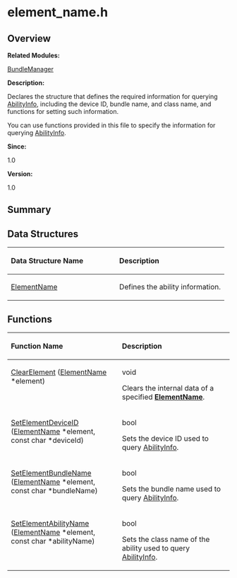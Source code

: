 # element\_name.h<a name="EN-US_TOPIC_0000001055039482"></a>

## **Overview**<a name="section2011780030093524"></a>

**Related Modules:**

[BundleManager](bundlemanager.md)

**Description:**

Declares the structure that defines the required information for querying  [AbilityInfo](abilityinfo.md), including the device ID, bundle name, and class name, and functions for setting such information. 

You can use functions provided in this file to specify the information for querying  [AbilityInfo](abilityinfo.md).

**Since:**

1.0

**Version:**

1.0

## **Summary**<a name="section1788201670093524"></a>

## Data Structures<a name="nested-classes"></a>

<a name="table1286421684093524"></a>
<table><thead align="left"><tr id="row539471327093524"><th class="cellrowborder" valign="top" width="50%" id="mcps1.1.3.1.1"><p id="p1057860312093524"><a name="p1057860312093524"></a><a name="p1057860312093524"></a>Data Structure Name</p>
</th>
<th class="cellrowborder" valign="top" width="50%" id="mcps1.1.3.1.2"><p id="p890172267093524"><a name="p890172267093524"></a><a name="p890172267093524"></a>Description</p>
</th>
</tr>
</thead>
<tbody><tr id="row1512696557093524"><td class="cellrowborder" valign="top" width="50%" headers="mcps1.1.3.1.1 "><p id="p1090747403093524"><a name="p1090747403093524"></a><a name="p1090747403093524"></a><a href="elementname.md">ElementName</a></p>
</td>
<td class="cellrowborder" valign="top" width="50%" headers="mcps1.1.3.1.2 "><p id="p1713251351093524"><a name="p1713251351093524"></a><a name="p1713251351093524"></a>Defines the ability information. </p>
</td>
</tr>
</tbody>
</table>

## Functions<a name="func-members"></a>

<a name="table407967701093524"></a>
<table><thead align="left"><tr id="row334156160093524"><th class="cellrowborder" valign="top" width="50%" id="mcps1.1.3.1.1"><p id="p1228040278093524"><a name="p1228040278093524"></a><a name="p1228040278093524"></a>Function Name</p>
</th>
<th class="cellrowborder" valign="top" width="50%" id="mcps1.1.3.1.2"><p id="p2840654093524"><a name="p2840654093524"></a><a name="p2840654093524"></a>Description</p>
</th>
</tr>
</thead>
<tbody><tr id="row44750899093524"><td class="cellrowborder" valign="top" width="50%" headers="mcps1.1.3.1.1 "><p id="p231460126093524"><a name="p231460126093524"></a><a name="p231460126093524"></a><a href="bundlemanager.md#ga3abe15ac14571de84ca72c98f4009724">ClearElement</a> (<a href="elementname.md">ElementName</a> *element)</p>
</td>
<td class="cellrowborder" valign="top" width="50%" headers="mcps1.1.3.1.2 "><p id="p504266708093524"><a name="p504266708093524"></a><a name="p504266708093524"></a>void </p>
<p id="p1460624492093524"><a name="p1460624492093524"></a><a name="p1460624492093524"></a>Clears the internal data of a specified <strong id="b961138592093524"><a name="b961138592093524"></a><a name="b961138592093524"></a><a href="elementname.md">ElementName</a></strong>. </p>
</td>
</tr>
<tr id="row1906777353093524"><td class="cellrowborder" valign="top" width="50%" headers="mcps1.1.3.1.1 "><p id="p1386157326093524"><a name="p1386157326093524"></a><a name="p1386157326093524"></a><a href="bundlemanager.md#ga90e16f159ee8e7f1a9385feebb3dbc0c">SetElementDeviceID</a> (<a href="elementname.md">ElementName</a> *element, const char *deviceId)</p>
</td>
<td class="cellrowborder" valign="top" width="50%" headers="mcps1.1.3.1.2 "><p id="p187687761093524"><a name="p187687761093524"></a><a name="p187687761093524"></a>bool </p>
<p id="p567326309093524"><a name="p567326309093524"></a><a name="p567326309093524"></a>Sets the device ID used to query <a href="abilityinfo.md">AbilityInfo</a>. </p>
</td>
</tr>
<tr id="row482255498093524"><td class="cellrowborder" valign="top" width="50%" headers="mcps1.1.3.1.1 "><p id="p1493016093524"><a name="p1493016093524"></a><a name="p1493016093524"></a><a href="bundlemanager.md#ga60692e66a3a204a2f16f70c5cd452c1d">SetElementBundleName</a> (<a href="elementname.md">ElementName</a> *element, const char *bundleName)</p>
</td>
<td class="cellrowborder" valign="top" width="50%" headers="mcps1.1.3.1.2 "><p id="p1911366541093524"><a name="p1911366541093524"></a><a name="p1911366541093524"></a>bool </p>
<p id="p830119332093524"><a name="p830119332093524"></a><a name="p830119332093524"></a>Sets the bundle name used to query <a href="abilityinfo.md">AbilityInfo</a>. </p>
</td>
</tr>
<tr id="row404784956093524"><td class="cellrowborder" valign="top" width="50%" headers="mcps1.1.3.1.1 "><p id="p1709912674093524"><a name="p1709912674093524"></a><a name="p1709912674093524"></a><a href="bundlemanager.md#ga93a575cc428cb96526ae02b3997f1f3b">SetElementAbilityName</a> (<a href="elementname.md">ElementName</a> *element, const char *abilityName)</p>
</td>
<td class="cellrowborder" valign="top" width="50%" headers="mcps1.1.3.1.2 "><p id="p362346621093524"><a name="p362346621093524"></a><a name="p362346621093524"></a>bool </p>
<p id="p1875017114093524"><a name="p1875017114093524"></a><a name="p1875017114093524"></a>Sets the class name of the ability used to query <a href="abilityinfo.md">AbilityInfo</a>. </p>
</td>
</tr>
</tbody>
</table>


